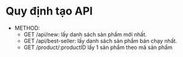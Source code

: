 # Quy định tạo API

* METHOD:
    * GET /api/new:                 lấy danh sách sản phẩm mới nhất.
    * GET /api/best-seller:         lấy danh sách sản phẩm bán chạy nhất.
    * GET /product/:productID       lấy 1 sản phẩm theo mã sản phẩm